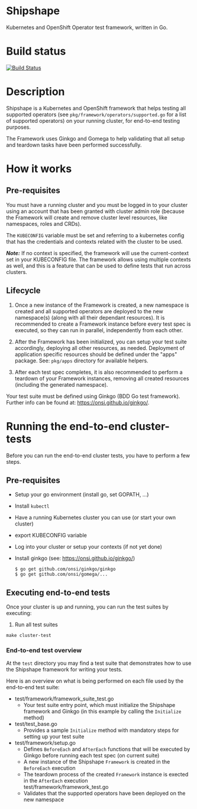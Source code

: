 # Shipshape
Kubernetes and OpenShift Operator test framework, written in Go.

# Build status
[![Build Status](https://travis-ci.com/rh-messaging/shipshape.svg?branch=master)](https://travis-ci.com/rh-messaging/shipshape)

# Description

Shipshape is a Kubernetes and OpenShift framework that helps testing all supported
operators (see `pkg/framework/operators/supported.go` for a list of supported operators)
on your running cluster, for end-to-end testing purposes.

The Framework uses Ginkgo and Gomega to help validating that all setup and teardown tasks
have been performed successfully.

# How it works

## Pre-requisites
You must have a running cluster and you must be logged in to your cluster using
an account that has been granted with cluster admin role (because the Framework
will create and remove cluster level resources, like namespaces, roles and CRDs).

The `KUBECONFIG` variable must be set and referring to a kubernetes config that has
the credentials and contexts related with the cluster to be used.

**_Note:_** If no context is specified, the framework will use the current-context
set in your KUBECONFIG file. The framework allows using multiple contexts as well,
and this is a feature that can be used to define tests that run across clusters.
 
## Lifecycle

1. Once a new instance of the Framework is created, a new namespace is created and all
supported operators are deployed to the new namespace(s) (along with all their
dependant resources). It is recommended to create a Framework instance before every
test spec is executed, so they can run  in parallel, independently from each other.

2. After the Framework has been initialized, you can setup your test suite accordingly,
deploying all other resources, as needed. Deployment of application specific resources
should be defined under the "apps" package. See: `pkg/apps` directory for available
helpers.

4. After each test spec completes, it is also recommended to perform a teardown of your
Framework instances, removing all created resources (including the generated namespace).

Your test suite must be defined using Ginkgo (BDD Go test framework). Further info can be 
found at: https://onsi.github.io/ginkgo/.

# Running the end-to-end cluster-tests

Before you can run the end-to-end cluster tests, you have to perform a few steps.
  
## Pre-requisites
* Setup your go environment (install go, set GOPATH, ...)
* Install `kubectl`
* Have a running Kubernetes cluster you can use (or start your own cluster)
* export KUBECONFIG variable
* Log into your cluster or setup your contexts (if not yet done)
* Install ginkgo (see: https://onsi.github.io/ginkgo/)

    ```shell script
    $ go get github.com/onsi/ginkgo/ginkgo
    $ go get github.com/onsi/gomega/...
   ```

## Executing end-to-end tests

Once your cluster is up and running, you can run the test suites by executing:

1. Run all test suites

`make cluster-test`

### End-to-end test overview

At the `test` directory you may find a test suite that demonstrates how to use the Shipshape
framework for writing your tests.

Here is an overview on what is being performed on each file used by the end-to-end test suite:

- test/framework/framework_suite_test.go
  - Your test suite entry point, which must initialize the Shipshape framework and Ginkgo (in this example
    by calling the `Initialize` method)
- test/test_base.go
  - Provides a sample `Initialize` method with mandatory steps for setting up your test suite
- test/framework/setup.go
  - Defines `BeforeEach` and `AfterEach` functions that will be executed by Ginkgo before running
    each test spec (on current suite)
  - A new instance of the Shipshape `Framework` is created in the `BeforeEach` execution
  - The teardown process of the created `Framework` instance is exected in the `AfterEach` execution  
test/framework/framework_test.go
  - Validates that the supported operators have been deployed on the new namespace
